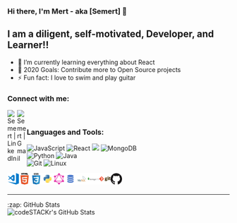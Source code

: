 ### Hi there, I'm Mert - aka [Semert] 👋

## I am a diligent, self-motivated, Developer, and Learner!!

- 🌱 I’m currently learning everything about React
- 🥅 2020 Goals: Contribute more to Open Source projects
- ⚡ Fun fact: I love to swim and play guitar

### Connect with me:

[<img align="left" alt="Semert | LinkedIn" width="22px" src="https://cdn.jsdelivr.net/npm/simple-icons@v3/icons/linkedin.svg" />][linkedin]
[<img align="left" alt="Semert | Gmail" width="22px" src="https://cdn.jsdelivr.net/npm/simple-icons@v3/icons/gmail.svg" />][gmail]

<br />

### Languages and Tools:

![JavaScript](https://img.shields.io/badge/-JavaScript-333333?style=flat&logo=JavaScript)
![React](https://img.shields.io/badge/-React-333333?style=flat&logo=react)
<img src="https://img.shields.io/badge/node.js%20-%030303.svg?&style=flat&logo=node.js"/>
![MongoDB](https://img.shields.io/badge/-Mongo-333333?style=flat&logo=mongo)
<br/>
![Python](https://img.shields.io/badge/-Python-333333?style=flat&logo=Python)
![Java](https://img.shields.io/badge/-Java-333333?style=flat&logo=Java)
<br/>
![Git](https://img.shields.io/badge/-Git-333333?style=flat&logo=Git)
![Linux](https://img.shields.io/badge/-Linux-333333?style=flat&logo=Linux)
<br/>

<img align="left" alt="Visual Studio Code" width="26px" src="https://raw.githubusercontent.com/github/explore/80688e429a7d4ef2fca1e82350fe8e3517d3494d/topics/visual-studio-code/visual-studio-code.png" />
<img align="left" alt="HTML5" width="26px" src="https://raw.githubusercontent.com/github/explore/80688e429a7d4ef2fca1e82350fe8e3517d3494d/topics/html/html.png" />
<img align="left" alt="CSS3" width="26px" src="https://raw.githubusercontent.com/github/explore/80688e429a7d4ef2fca1e82350fe8e3517d3494d/topics/css/css.png" />

<img align="left" alt="Terminal" width="26px" src="https://raw.githubusercontent.com/github/explore/80688e429a7d4ef2fca1e82350fe8e3517d3494d/topics/python/python.png" />
<img align="left" alt="GraphQL" width="26px" src="https://raw.githubusercontent.com/github/explore/80688e429a7d4ef2fca1e82350fe8e3517d3494d/topics/graphql/graphql.png" />
<img align="left" alt="SQL" width="26px" src="https://raw.githubusercontent.com/github/explore/80688e429a7d4ef2fca1e82350fe8e3517d3494d/topics/sql/sql.png" />
<img align="left" alt="MySQL" width="26px" src="https://raw.githubusercontent.com/github/explore/80688e429a7d4ef2fca1e82350fe8e3517d3494d/topics/mysql/mysql.png" />
<img align="left" alt="MongoDB" width="26px" src="https://raw.githubusercontent.com/github/explore/80688e429a7d4ef2fca1e82350fe8e3517d3494d/topics/mongodb/mongodb.png" />
<img align="left" alt="Git" width="26px" src="https://raw.githubusercontent.com/github/explore/80688e429a7d4ef2fca1e82350fe8e3517d3494d/topics/git/git.png" />
<img align="left" alt="GitHub" width="26px" src="https://raw.githubusercontent.com/github/explore/78df643247d429f6cc873026c0622819ad797942/topics/github/github.png" />

<br />
<br />

<hr/>
  <summary>:zap: GitHub Stats</summary>

  <img align="left" alt="codeSTACKr's GitHub Stats" src="https://github-readme-stats.codestackr.vercel.app/api?username=Semert&show_icons=true&title_color=1e8449&icon_color=229954&hide_border=true" />

[linkedin]: https://www.linkedin.com/in/mert-efe/
[gmail]: mailto:semert2121@gmail.com
